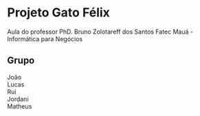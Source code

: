 # Projeto Gato Félix
Aula do professor PhD. Bruno Zolotareff dos Santos
Fatec Mauá - Informática para Negócios

## Grupo
João <br>
Lucas <br>
Rui <br>
Jordani <br>
Matheus <br>

